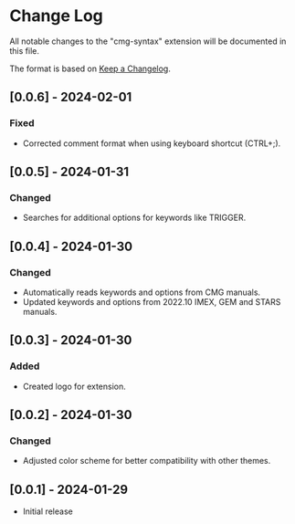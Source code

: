# Change Log

All notable changes to the "cmg-syntax" extension will be documented in this file.

The format is based on [Keep a Changelog](https://keepachangelog.com/en/1.0.0/).

## [0.0.6] - 2024-02-01

### Fixed

- Corrected comment format when using keyboard shortcut (CTRL+;).

## [0.0.5] - 2024-01-31

### Changed

- Searches for additional options for keywords like TRIGGER.

## [0.0.4] - 2024-01-30

### Changed

- Automatically reads keywords and options from CMG manuals.
- Updated keywords and options from 2022.10 IMEX, GEM and STARS manuals.

## [0.0.3] - 2024-01-30

### Added

- Created logo for extension.

## [0.0.2] - 2024-01-30

### Changed

- Adjusted color scheme for better compatibility with other themes.

## [0.0.1] - 2024-01-29

- Initial release